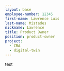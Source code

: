 ```yaml
---
layout: base
employee-number: 12345
first-name: Lawrence Luis
last-name: Mistades
nickname: Lawrence
title: Product Owner
position: product-owner
project:
  - CBA
  - digital-twin
---
```


<div class="modal-body">
  test
</div>